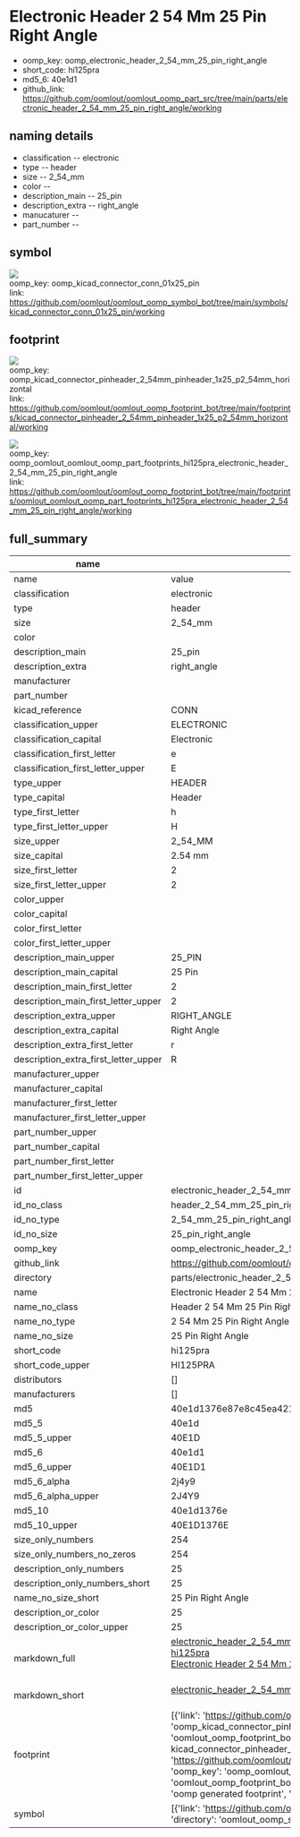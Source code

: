 # Electronic Header 2 54 Mm 25 Pin Right Angle

  
* oomp_key: oomp_electronic_header_2_54_mm_25_pin_right_angle 
* short_code: hi125pra
* md5_6: 40e1d1  
* github_link: https://github.com/oomlout/oomlout_oomp_part_src/tree/main/parts/electronic_header_2_54_mm_25_pin_right_angle/working  
## naming details
* classification -- electronic
* type -- header
* size -- 2_54_mm
* color -- 
* description_main -- 25_pin
* description_extra -- right_angle
* manucaturer -- 
* part_number -- 



## symbol

![](symbol/{index}/working/working_600.png)  
oomp_key: oomp_kicad_connector_conn_01x25_pin  
link: https://github.com/oomlout/oomlout_oomp_symbol_bot/tree/main/symbols/kicad_connector_conn_01x25_pin/working  

## footprint

![](footprint/{index}/working/working_600.png)  
oomp_key: oomp_kicad_connector_pinheader_2_54mm_pinheader_1x25_p2_54mm_horizontal  
link: https://github.com/oomlout/oomlout_oomp_footprint_bot/tree/main/footprints/kicad_connector_pinheader_2_54mm_pinheader_1x25_p2_54mm_horizontal/working  

![](footprint/{index}/working/working_600.png)  
oomp_key: oomp_oomlout_oomlout_oomp_part_footprints_hi125pra_electronic_header_2_54_mm_25_pin_right_angle  
link: https://github.com/oomlout/oomlout_oomp_footprint_bot/tree/main/footprints/oomlout_oomlout_oomp_part_footprints_hi125pra_electronic_header_2_54_mm_25_pin_right_angle/working  

## full_summary
| name | value | 
| --- | --- | 
| name | value | 
| classification | electronic | 
| type | header | 
| size | 2_54_mm | 
| color |  | 
| description_main | 25_pin | 
| description_extra | right_angle | 
| manufacturer |  | 
| part_number |  | 
| kicad_reference | CONN | 
| classification_upper | ELECTRONIC | 
| classification_capital | Electronic | 
| classification_first_letter | e | 
| classification_first_letter_upper | E | 
| type_upper | HEADER | 
| type_capital | Header | 
| type_first_letter | h | 
| type_first_letter_upper | H | 
| size_upper | 2_54_MM | 
| size_capital | 2.54 mm | 
| size_first_letter | 2 | 
| size_first_letter_upper | 2 | 
| color_upper |  | 
| color_capital |  | 
| color_first_letter |  | 
| color_first_letter_upper |  | 
| description_main_upper | 25_PIN | 
| description_main_capital | 25 Pin | 
| description_main_first_letter | 2 | 
| description_main_first_letter_upper | 2 | 
| description_extra_upper | RIGHT_ANGLE | 
| description_extra_capital | Right Angle | 
| description_extra_first_letter | r | 
| description_extra_first_letter_upper | R | 
| manufacturer_upper |  | 
| manufacturer_capital |  | 
| manufacturer_first_letter |  | 
| manufacturer_first_letter_upper |  | 
| part_number_upper |  | 
| part_number_capital |  | 
| part_number_first_letter |  | 
| part_number_first_letter_upper |  | 
| id | electronic_header_2_54_mm_25_pin_right_angle | 
| id_no_class | header_2_54_mm_25_pin_right_angle | 
| id_no_type | 2_54_mm_25_pin_right_angle | 
| id_no_size | 25_pin_right_angle | 
| oomp_key | oomp_electronic_header_2_54_mm_25_pin_right_angle | 
| github_link | https://github.com/oomlout/oomlout_oomp_part_src/tree/main/parts/electronic_header_2_54_mm_25_pin_right_angle/working | 
| directory | parts/electronic_header_2_54_mm_25_pin_right_angle | 
| name | Electronic Header 2 54 Mm 25 Pin Right Angle | 
| name_no_class | Header 2 54 Mm 25 Pin Right Angle | 
| name_no_type | 2 54 Mm 25 Pin Right Angle | 
| name_no_size | 25 Pin Right Angle | 
| short_code | hi125pra | 
| short_code_upper | HI125PRA | 
| distributors | [] | 
| manufacturers | [] | 
| md5 | 40e1d1376e87e8c45ea42118ddbd1cd3 | 
| md5_5 | 40e1d | 
| md5_5_upper | 40E1D | 
| md5_6 | 40e1d1 | 
| md5_6_upper | 40E1D1 | 
| md5_6_alpha | 2j4y9 | 
| md5_6_alpha_upper | 2J4Y9 | 
| md5_10 | 40e1d1376e | 
| md5_10_upper | 40E1D1376E | 
| size_only_numbers | 254 | 
| size_only_numbers_no_zeros | 254 | 
| description_only_numbers | 25 | 
| description_only_numbers_short | 25 | 
| name_no_size_short | 25 Pin Right Angle | 
| description_or_color | 25 | 
| description_or_color_upper | 25 | 
| markdown_full | [electronic_header_2_54_mm_25_pin_right_angle](https://github.com/oomlout/oomlout_oomp_part_src/tree/main/parts/electronic_header_2_54_mm_25_pin_right_angle/working)<br>[hi125pra](https://github.com/oomlout/oomlout_oomp_part_src/tree/main/parts/electronic_header_2_54_mm_25_pin_right_angle/working)<br>[Electronic Header 2 54 Mm 25 Pin Right Angle](https://github.com/oomlout/oomlout_oomp_part_src/tree/main/parts/electronic_header_2_54_mm_25_pin_right_angle/working)<br><br> | 
| markdown_short | [electronic_header_2_54_mm_25_pin_right_angle](https://github.com/oomlout/oomlout_oomp_part_src/tree/main/parts/electronic_header_2_54_mm_25_pin_right_angle/working)<br><br> | 
| footprint | [{'link': 'https://github.com/oomlout/oomlout_oomp_footprint_bot/tree/main/foootprntss/kicad_connector_pinheader_2_54mm_pinheader_1x25_p2_54mm_horizontal', 'oomp_key': 'oomp_kicad_connector_pinheader_2_54mm_pinheader_1x25_p2_54mm_horizontal', 'directory': 'oomlout_oomp_footprint_bot/footprints/kicad_connector_pinheader_2_54mm_pinheader_1x25_p2_54mm_horizontal//working/working.kicad_mod', 'note': 'source footprint kicad_connector_pinheader_2_54mm_pinheader_1x25_p2_54mm_horizontal', 'index': 0}, {'link': 'https://github.com/oomlout/oomlout_oomp_footprint_bot/tree/main/foootprntss/oomlout_oomlout_oomp_part_footprints_hi125pra_electronic_header_2_54_mm_25_pin_right_angle', 'oomp_key': 'oomp_oomlout_oomlout_oomp_part_footprints_hi125pra_electronic_header_2_54_mm_25_pin_right_angle', 'directory': 'oomlout_oomp_footprint_bot/footprints/oomlout_oomlout_oomp_part_footprints_hi125pra_electronic_header_2_54_mm_25_pin_right_angle//working/working.kicad_mod', 'note': 'oomp generated footprint', 'index': 1}] | 
| symbol | [{'link': 'https://github.com/oomlout/oomlout_oomp_symbol_bot/tree/main/symbols/kicad_connector_conn_01x25_pin', 'oomp_key': 'oomp_kicad_connector_conn_01x25_pin', 'directory': 'oomlout_oomp_symbol_bot/symbols/kicad_connector_conn_01x25_pin//working/working.kicad_sym', 'index': 0}] | 
